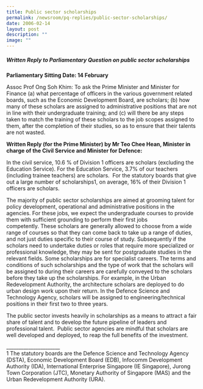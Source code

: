 ```yaml
---
title: Public sector scholarships
permalink: /newsroom/pq-replies/public-sector-scholarships/
date: 2006-02-14
layout: post
description: ""
image: ""
---
```

##### Written Reply to Parliamentary Question on public sector scholarships

**Parliamentary Sitting Date: 14 February**

Assoc Prof Ong Soh Khim: To ask the Prime Minister and Minister for Finance (a) what percentage of officers in the various government related boards, such as the Economic Development Board, are scholars; (b) how many of these scholars are assigned to administrative positions that are not in line with their undergraduate training; and (c) will there be any steps taken to match the training of these scholars to the job scopes assigned to them, after the completion of their studies, so as to ensure that their talents are not wasted.

**Written Reply (for the Prime Minister) by Mr Teo Chee Hean, Minister in charge of the Civil Service and Minister for Defence:**

In the civil service, 10.6 % of Division 1 officers are scholars (excluding the Education Service). For the Education Service, 3.7% of our teachers (including trainee teachers) are scholars.  For the statutory boards that give out a large number of scholarships1, on average, 16% of their Division 1 officers are scholars.

The majority of public sector scholarships are aimed at grooming talent for policy development, operational and administrative positions in the agencies. For these jobs, we expect the undergraduate courses to provide them with sufficient grounding to perform their first jobs competently. These scholars are generally allowed to choose from a wide range of courses so that they can come back to take up a range of duties, and not just duties specific to their course of study. Subsequently if the scholars need to undertake duties or roles that require more specialized or professional knowledge, they may be sent for postgraduate studies in the relevant fields. Some scholarships are for specialist careers. The terms and conditions of such scholarships and the type of work that the scholars will be assigned to during their careers are carefully conveyed to the scholars before they take up the scholarships. For example, in the Urban Redevelopment Authority, the architecture scholars are deployed to do urban design work upon their return. In the Defence Science and Technology Agency, scholars will be assigned to engineering/technical positions in their first two to three years.  

The public sector invests heavily in scholarships as a means to attract a fair share of talent and to develop the future pipeline of leaders and professional talent.  Public sector agencies are mindful that scholars are well developed and deployed, to reap the full benefits of the investment. 

\_\_\_\_\_\_\_\_\_\_\_\_\_\_\_\_\_\_\_\_\_\_  
1 The statutory boards are the Defence Science and Technology Agency (DSTA), Economic Development Board (EDB), Infocomm Development Authority (IDA), International Enterprise Singapore (IE Singapore), Jurong Town Corporation (JTC), Monetary Authority of Singapore (MAS) and the Urban Redevelopment Authority (URA).